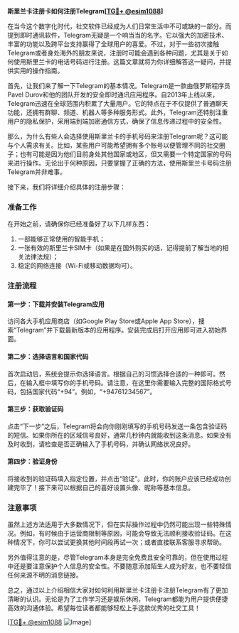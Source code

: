 **斯里兰卡注册卡如何注册Telegram[[TG💪+ @esim1088](https://t.me/s/esim1088)]**

在当今这个数字化时代，社交软件已经成为人们日常生活中不可或缺的一部分。而提到即时通讯软件，Telegram无疑是一个响当当的名字。它以强大的加密技术、丰富的功能以及跨平台支持赢得了全球用户的喜爱。不过，对于一些初次接触Telegram或者身处海外的朋友来说，注册时可能会遇到各种问题，尤其是关于如何使用斯里兰卡的电话号码进行注册。这篇文章就将为你详细解答这一疑问，并提供实用的操作指南。

首先，让我们来了解一下Telegram的基本情况。Telegram是一款由俄罗斯程序员Pavel Durov和他的团队开发的安全即时通讯应用程序。自2013年上线以来，Telegram迅速在全球范围内积累了大量用户。它的特点在于不仅提供了普通聊天功能，还拥有群聊、频道、机器人等多种服务形式。此外，Telegram还特别注重用户的隐私保护，采用端到端加密通信方式，确保了信息传递过程中的安全性。

那么，为什么有些人会选择使用斯里兰卡的手机号码来注册Telegram呢？这可能与个人需求有关。比如，某些用户可能希望拥有多个账号以便管理不同的社交圈子；也有可能是因为他们目前身处其他国家或地区，但又需要一个特定国家的号码来进行操作。无论出于何种原因，只要掌握了正确的方法，使用斯里兰卡号码注册Telegram并非难事。

接下来，我们将详细介绍具体的注册步骤：

### 准备工作

在开始之前，请确保你已经准备好了以下几样东西：
1. 一部能够正常使用的智能手机；
2. 一张有效的斯里兰卡SIM卡（如果是在国外购买的话，记得提前了解当地的相关法律法规）；
3. 稳定的网络连接（Wi-Fi或移动数据均可）。

### 注册流程

#### 第一步：下载并安装Telegram应用

访问各大手机应用商店（如Google Play Store或Apple App Store），搜索“Telegram”并下载最新版本的应用程序。安装完成后打开应用即可进入初始界面。

#### 第二步：选择语言和国家代码

首次启动后，系统会提示你选择语言。根据自己的习惯选择合适的一种即可。然后，在输入框中填写你的手机号码。请注意，在这里你需要输入完整的国际格式号码，包括国家代码“+94”。例如，“+94761234567”。

#### 第三步：获取验证码

点击“下一步”之后，Telegram将会向你刚刚填写的手机号码发送一条包含验证码的短信。如果你所在的区域信号良好，通常几秒钟内就能收到这条消息。如果没有及时收到，请检查是否正确输入了手机号码，并确认网络状况良好。

#### 第四步：验证身份

将接收到的验证码填入指定位置，并点击“验证”。此时，你的账户应该已经成功创建完毕了！接下来可以根据自己的喜好设置头像、昵称等基本信息。

### 注意事项

虽然上述方法适用于大多数情况下，但在实际操作过程中仍然可能出现一些特殊情况。例如，有时候由于运营商限制等原因，可能会导致无法顺利接收验证码。在这种情况下，你可以尝试更换其他时间段再试一次；或者直接联系客服寻求帮助。

另外值得注意的是，尽管Telegram本身是完全免费且安全可靠的，但在使用过程中还是要注意保护个人信息的安全性。不要随意添加陌生人成为好友，也不要轻信任何来源不明的消息链接。

总之，通过以上介绍相信大家对如何利用斯里兰卡注册卡注册Telegram有了更加清晰的认识。无论是为了工作学习还是娱乐休闲，Telegram都能为用户提供便捷高效的沟通体验。希望每位读者都能够轻松上手这款优秀的社交工具！

[[TG💪+ @esim1088](https://t.me/s/esim1088) ![Image](https://i.postimg.cc/4NQfJmqS/Snipaste-2025-05-13-00-14-12.png)]